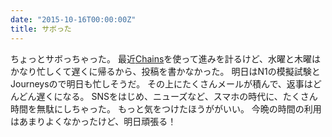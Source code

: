 ```yaml
---
date: "2015-10-16T00:00:00Z"
title: サボった
---
```


ちょっとサボっちゃった。
最近[Chains][chains]を使って進みを計るけど、水曜と木曜はかなり忙しくて遅くに帰るから、投稿を書かなかった。
明日はN1の模擬試験とJourneysので明日も忙しそうだ。
その上にたくさんメールが積んで、返事はどんどん遅くになる。
SNSをはじめ、ニューズなど、スマホの時代に、たくさん時間を無駄にしちゃった。
もっと気をつけたほうががいい。
今晩の時間の利用はあまりよくなかったけど、明日頑張る！

[chains]: https://chains.cc/
